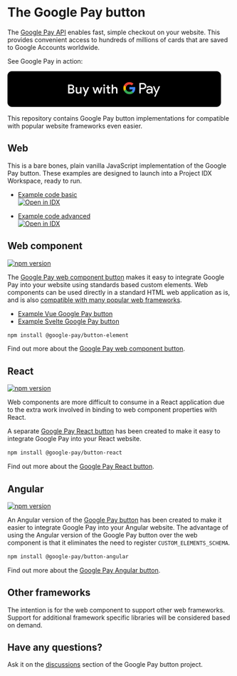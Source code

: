 # The Google Pay button

The [Google Pay API][google-pay] enables fast, simple checkout on your website. This provides convenient access to
hundreds of millions of cards that are saved to Google Accounts worldwide.

See Google Pay in action:

[![Buy with Google Pay](docs/images/google-pay-button.svg)][live-demo]

This repository contains Google Pay button implementations for compatible with popular website frameworks even easier.

## Web

This is a bare bones, plain vanilla JavaScript implementation of the Google Pay button. These examples are designed to
launch into a Project IDX Workspace, ready to run.

- [Example code basic](./examples/html/gpay-web-101/)<br>
  <a href="https://idx.google.com/new?template=https%3A%2F%2Fgithub.com%2Fgoogle-pay%2Fgoogle-pay-button%2Ftree%2Fmain%2Fexamples%2Fhtml%2Fgpay-web-101">
  <picture> <source
        media="(prefers-color-scheme: dark)"
        srcset="https://cdn.idx.dev/btn/open_dark_32.svg"> <source
        media="(prefers-color-scheme: light)"
        srcset="https://cdn.idx.dev/btn/open_light_32.svg"> <img
        height="24"
        alt="Open in IDX"
        src="https://cdn.idx.dev/btn/open_purple_32.svg"> </picture> </a>

- [Example code advanced](./examples/html/gpay-web-201/)<br>
  <a href="https://idx.google.com/new?template=https%3A%2F%2Fgithub.com%2Fgoogle-pay%2Fgoogle-pay-button%2Ftree%2Fmain%2Fexamples%2Fhtml%2Fgpay-web-201">
  <picture> <source
        media="(prefers-color-scheme: dark)"
        srcset="https://cdn.idx.dev/btn/open_dark_32.svg"> <source
        media="(prefers-color-scheme: light)"
        srcset="https://cdn.idx.dev/btn/open_light_32.svg"> <img
        height="24"
        alt="Open in IDX"
        src="https://cdn.idx.dev/btn/open_purple_32.svg"> </picture> </a>

## Web component

[![npm version](https://badge.fury.io/js/%40google-pay%2Fbutton-element.svg)][npm-element]

The [Google Pay web component button][button-element] makes it easy to integrate Google Pay into your website using
standards based custom elements. Web components can be used directly in a standard HTML web application as is, and is
also [compatible with many popular web frameworks][custom-elements-compatible].

- [Example Vue Google Pay button](./examples/vue)
- [Example Svelte Google Pay button](./examples/svelte)

```sh
npm install @google-pay/button-element
```

Find out more about the [Google Pay web component button][button-element].

## React

[![npm version](https://badge.fury.io/js/%40google-pay%2Fbutton-react.svg)][npm-react]

Web components are more difficult to consume in a React application due to the extra work involved in binding to web
component properties with React.

A separate [Google Pay React button][button-react] has been created to make it easy to integrate Google Pay into your
React website.

```sh
npm install @google-pay/button-react
```

Find out more about the [Google Pay React button][button-react].

## Angular

[![npm version](https://badge.fury.io/js/%40google-pay%2Fbutton-angular.svg)][npm-angular]

An Angular version of the [Google Pay button][button-angular] has been created to make it easier to integrate Google Pay
into your Angular website. The advantage of using the Angular version of the Google Pay button over the web component is
that it eliminates the need to register `CUSTOM_ELEMENTS_SCHEMA`.

```sh
npm install @google-pay/button-angular
```

Find out more about the [Google Pay Angular button][button-angular].

## Other frameworks

The intention is for the web component to support other web frameworks. Support for additional framework specific
libraries will be considered based on demand.

## Have any questions?

Ask it on the [discussions](https://github.com/google-pay/google-pay-button/discussions) section of the Google Pay
button project.

[google-pay]: https://developers.google.com/pay/api/web/overview
[button-element]: src/button-element
[button-react]: src/button-react
[button-angular]: src/button-angular
[live-demo]: https://developers.google.com/pay/api/web/guides/resources/demos
[custom-elements-compatible]: https://custom-elements-everywhere.com/
[npm-element]: https://www.npmjs.com/package/@google-pay/button-element
[npm-react]: https://www.npmjs.com/package/@google-pay/button-react
[npm-angular]: https://www.npmjs.com/package/@google-pay/button-angular
